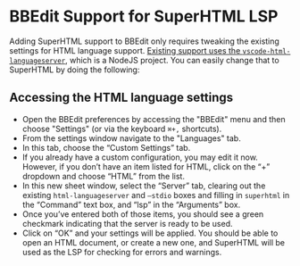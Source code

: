 # BBEdit Support for SuperHTML LSP

Adding SuperHTML support to BBEdit only requires tweaking the existing settings
for HTML language support. [Existing support uses the `vscode-html-languageserver`](https://www.barebones.com/support/bbedit/lsp-notes.html#preconfigured), which is a NodeJS project. You can easily change that to SuperHTML by doing the following:

## Accessing the HTML language settings

  * Open the BBEdit preferences by accessing the "BBEdit" menu and then choose "Settings" (or via the keyboard `⌘+,` shortcuts).
  * From the settings window navigate to the "Languages" tab.
  * In this tab, choose the “Custom Settings” tab.  * If you already have a custom configuration, you may edit it now. However, if you don’t have an item listed for HTML, click on the “+” dropdown and choose “HTML” from the list.
  * In this new sheet window, select the “Server” tab, clearing out the existing `html-languageserver` and `—stdio` boxes and filling in `superhtml` in the “Command” text box, and “lsp” in the “Arguments” box.
  * Once you’ve entered both of those items, you should see a green checkmark indicating that the server is ready to be used.
  * Click on “OK” and your settings will be applied. You should be able to open an HTML document, or create a new one, and SuperHTML will be used as the LSP for checking for errors and warnings.